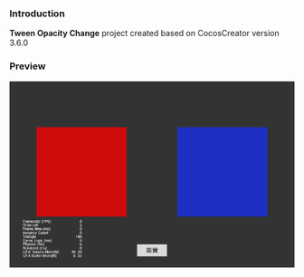 ### Introduction
**Tween Opacity Change** project created based on CocosCreator version 3.6.0 

### Preview
![image](../../../gif/202203/2022030501.gif)